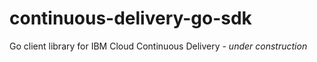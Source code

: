 # continuous-delivery-go-sdk
Go client library for IBM Cloud Continuous Delivery - _under construction_
